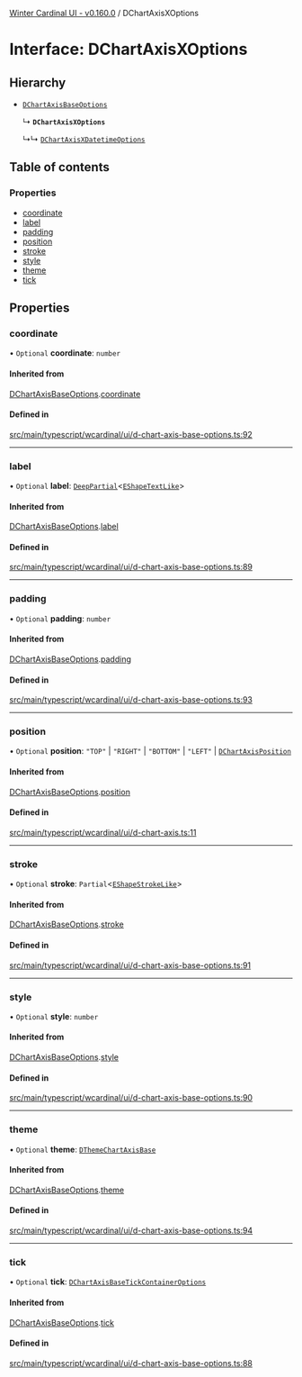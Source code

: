 [Winter Cardinal UI - v0.160.0](../index.md) / DChartAxisXOptions

# Interface: DChartAxisXOptions

## Hierarchy

- [`DChartAxisBaseOptions`](DChartAxisBaseOptions.md)

  ↳ **`DChartAxisXOptions`**

  ↳↳ [`DChartAxisXDatetimeOptions`](DChartAxisXDatetimeOptions.md)

## Table of contents

### Properties

- [coordinate](DChartAxisXOptions.md#coordinate)
- [label](DChartAxisXOptions.md#label)
- [padding](DChartAxisXOptions.md#padding)
- [position](DChartAxisXOptions.md#position)
- [stroke](DChartAxisXOptions.md#stroke)
- [style](DChartAxisXOptions.md#style)
- [theme](DChartAxisXOptions.md#theme)
- [tick](DChartAxisXOptions.md#tick)

## Properties

### coordinate

• `Optional` **coordinate**: `number`

#### Inherited from

[DChartAxisBaseOptions](DChartAxisBaseOptions.md).[coordinate](DChartAxisBaseOptions.md#coordinate)

#### Defined in

[src/main/typescript/wcardinal/ui/d-chart-axis-base-options.ts:92](https://github.com/winter-cardinal/winter-cardinal-ui/blob/v0.160.0/src/main/typescript/wcardinal/ui/d-chart-axis-base-options.ts#L92)

___

### label

• `Optional` **label**: [`DeepPartial`](../index.md#deeppartial)<[`EShapeTextLike`](EShapeTextLike.md)\>

#### Inherited from

[DChartAxisBaseOptions](DChartAxisBaseOptions.md).[label](DChartAxisBaseOptions.md#label)

#### Defined in

[src/main/typescript/wcardinal/ui/d-chart-axis-base-options.ts:89](https://github.com/winter-cardinal/winter-cardinal-ui/blob/v0.160.0/src/main/typescript/wcardinal/ui/d-chart-axis-base-options.ts#L89)

___

### padding

• `Optional` **padding**: `number`

#### Inherited from

[DChartAxisBaseOptions](DChartAxisBaseOptions.md).[padding](DChartAxisBaseOptions.md#padding)

#### Defined in

[src/main/typescript/wcardinal/ui/d-chart-axis-base-options.ts:93](https://github.com/winter-cardinal/winter-cardinal-ui/blob/v0.160.0/src/main/typescript/wcardinal/ui/d-chart-axis-base-options.ts#L93)

___

### position

• `Optional` **position**: ``"TOP"`` \| ``"RIGHT"`` \| ``"BOTTOM"`` \| ``"LEFT"`` \| [`DChartAxisPosition`](../index.md#dchartaxisposition)

#### Inherited from

[DChartAxisBaseOptions](DChartAxisBaseOptions.md).[position](DChartAxisBaseOptions.md#position)

#### Defined in

[src/main/typescript/wcardinal/ui/d-chart-axis.ts:11](https://github.com/winter-cardinal/winter-cardinal-ui/blob/v0.160.0/src/main/typescript/wcardinal/ui/d-chart-axis.ts#L11)

___

### stroke

• `Optional` **stroke**: `Partial`<[`EShapeStrokeLike`](EShapeStrokeLike.md)\>

#### Inherited from

[DChartAxisBaseOptions](DChartAxisBaseOptions.md).[stroke](DChartAxisBaseOptions.md#stroke)

#### Defined in

[src/main/typescript/wcardinal/ui/d-chart-axis-base-options.ts:91](https://github.com/winter-cardinal/winter-cardinal-ui/blob/v0.160.0/src/main/typescript/wcardinal/ui/d-chart-axis-base-options.ts#L91)

___

### style

• `Optional` **style**: `number`

#### Inherited from

[DChartAxisBaseOptions](DChartAxisBaseOptions.md).[style](DChartAxisBaseOptions.md#style)

#### Defined in

[src/main/typescript/wcardinal/ui/d-chart-axis-base-options.ts:90](https://github.com/winter-cardinal/winter-cardinal-ui/blob/v0.160.0/src/main/typescript/wcardinal/ui/d-chart-axis-base-options.ts#L90)

___

### theme

• `Optional` **theme**: [`DThemeChartAxisBase`](DThemeChartAxisBase.md)

#### Inherited from

[DChartAxisBaseOptions](DChartAxisBaseOptions.md).[theme](DChartAxisBaseOptions.md#theme)

#### Defined in

[src/main/typescript/wcardinal/ui/d-chart-axis-base-options.ts:94](https://github.com/winter-cardinal/winter-cardinal-ui/blob/v0.160.0/src/main/typescript/wcardinal/ui/d-chart-axis-base-options.ts#L94)

___

### tick

• `Optional` **tick**: [`DChartAxisBaseTickContainerOptions`](DChartAxisBaseTickContainerOptions.md)

#### Inherited from

[DChartAxisBaseOptions](DChartAxisBaseOptions.md).[tick](DChartAxisBaseOptions.md#tick)

#### Defined in

[src/main/typescript/wcardinal/ui/d-chart-axis-base-options.ts:88](https://github.com/winter-cardinal/winter-cardinal-ui/blob/v0.160.0/src/main/typescript/wcardinal/ui/d-chart-axis-base-options.ts#L88)
